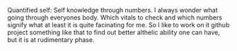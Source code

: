 Quantified self: Self knowledge through numbers.
I always wonder what going through everyones body.
Which vitals to check and which numbers signify what at least it is quite facinating for me. 
So I like to work on it github project something like that to find out better althelic ability one can have, but it is at rudimentary phase.
